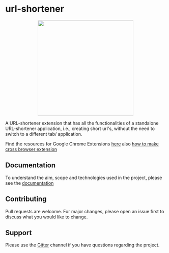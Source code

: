 # url-shortener

<p align="center" width="100%">
    <img width="300" src="https://github.com/the-browser-toolbox/url-shortener/blob/main/logo.png"> 
</p>

A URL-shortener extension that has all the functionalities of a standalone URL-shortener application, i.e., creating short url's, without the need to switch to a different tab/ application.

Find the resources for Google Chrome Extensions [here](https://github.com/the-browser-toolbox/docs/wiki)
also [how to make cross browser extension](https://www.freecodecamp.org/news/how-to-make-a-cross-browser-extension-using-javascript-and-browser-apis-355c001cebba/)

## Documentation

To understand the aim, scope and technologies used in the project, please see the [documentation](https://github.com/the-browser-toolbox/docs)

## Contributing

Pull requests are welcome. For major changes, please open an issue first to discuss what you would like to change.

## Support

Please use the [Gitter](https://gitter.im/the-browser-toolbox/community) channel if you have questions regarding the project.
